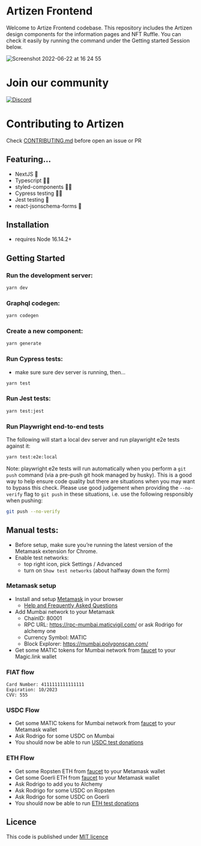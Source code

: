 # Artizen Frontend

Welcome to Artize Frontend codebase. This repository includes the Artizen design components for the information pages and NFT Ruffle. You can check it easily by running the command under the Getting started Session below.

![Screenshot 2022-06-22 at 16 24 55](https://user-images.githubusercontent.com/1488156/175069661-b0f6e6f0-2e3e-430f-9058-c1f5955e628d.png)

# Join our community

[![Discord](https://dcbadge.vercel.app/api/server/INVITEID)](https://discord.gg/6ySrvPp9ek)

# Contributing to Artizen

Check [CONTRIBUTING.md](https://github.com/artizen-fund/artizen-frontend/blob/main/CONTRIBUTING.md) before open an issue or PR

## Featuring…

- NextJS 👷
- Typescript 🧑‍💻
- styled-components 💅🏻
- Cypress testing 🧑‍🏫
- Jest testing 🤪
- react-jsonschema-forms 📝

## Installation

- requires Node 16.14.2+

## Getting Started

### Run the development server:

```bash
yarn dev
```

### Graphql codegen:

```bash
yarn codegen
```

### Create a new component:

```bash
yarn generate
```

### Run Cypress tests:

- make sure sure dev server is running, then…

```bash
yarn test
```

### Run Jest tests:

```bash
yarn test:jest
```

### Run Playwright end-to-end tests

The following will start a local dev server and run playwright e2e tests against it:

```bash
yarn test:e2e:local
```

Note: playwright e2e tests will run automatically when you perform a `git push` command (via a pre-push
git hook managed by husky). This is a good way to help ensure code quality but there are situations
when you may want to bypass this check. Please use good judgement when providing the `--no-verify` flag
to `git push` in these situations, i.e. use the following responsibly when pushing:

```bash
git push --no-verify
```

## Manual tests:

- Before setup, make sure you’re running the latest version of the Metamask extension for Chrome.
- Enable test networks:
  - top right icon, pick Settings / Advanced
  - turn on `Show test networks` (about halfway down the form)

### Metamask setup

- Install and setup [Metamask](https://metamask.io/download/) in your browser
  - [Help and Frequently Asked Questions](https://metamask.io/faqs)
- Add Mumbai network to your Metamask
  - ChainID: 80001
  - RPC URL: https://rpc-mumbai.maticvigil.com/ or ask Rodrigo for alchemy one
  - Currency Symbol: MATIC
  - Block Explorer: https://mumbai.polygonscan.com/
- Get some MATIC tokens for Mumbai network from [faucet](https://faucet.polygon.technology/) to your Magic.link wallet

### FIAT flow

```
Card Number: 4111111111111111
Expiration: 10/2023
CVV: 555
```

### USDC Flow

- Get some MATIC tokens for Mumbai network from [faucet](https://faucet.polygon.technology/) to your Metamask wallet
- Ask Rodrigo for some USDC on Mumbai
- You should now be able to run [USDC test donations](https://labs.artizen.fund)

### ETH Flow

- Get some Ropsten ETH from [faucet](https://faucet.paradigm.xyz/) to your Metamask wallet
- Get some Goerli ETH from [faucet](https://faucet.paradigm.xyz/) to your Metamask wallet
- Ask Rodrigo to add you to Alchemy
- Ask Rodrigo for some USDC on Ropsten
- Ask Rodrigo for some USDC on Goerli
- You should now be able to run [ETH test donations](https://labs.artizen.fund)

## Licence

This code is published under [MIT licence](https://github.com/artizen-fund/artizen-frontend/blob/main/LICENSE.md)
